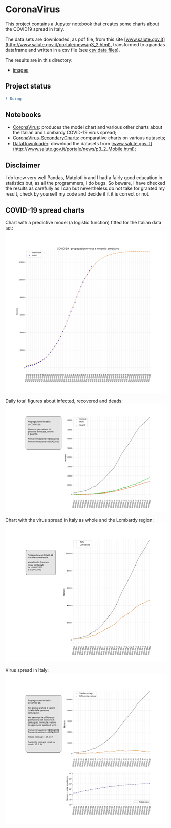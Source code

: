 # CoronaVirus
This project contains a Jupyter notebook that creates some charts about the COVID19 spread in Italy.

The data sets are downloaded, as pdf file, from this site [www.salute.gov.it](http://www.salute.gov.it/portale/news/p3_2.html), transformed to a pandas dataframe and written in a csv file (see [csv data files](./data)).

The results are in this directory:
  - [images](./images)

## Project status
```diff
! Doing
```
## Notebooks

- [CoronaVirus](notebook/CoronaVirus.ipynb): produces the model chart and various other charts about the Italian and Lombardy COVID-19 virus spread;
- [CoronaVirus-SecondaryCharts](notebook/CoronaVirus-SecondaryCharts.ipynb): comparative charts on various datasets;
- [DataDownloader](notebook/DataDownloader.ipynb): download the datasets from [www.salute.gov.it](http://www.salute.gov.it/portale/news/p3_2_Mobile.html);  

## Disclaimer
I do know very well Pandas, Matplotlib and I had a fairly good education in statistics but, as all the programmers, I do bugs.
So beware, I have checked the results as carefully as I can but nevertheless do not take for granted my result, check by yourself my 
code and decide if it it is correct or not.

## COVID-19 spread charts
Chart with a predictive model (a logistic function) fitted for the Italian data set:
![Italy chart with comparative logistic model](./images/covid19_IT_with_logistic_model_chart.png?)

Daily total figures about infected, recovered and deads:
![Italy chart](./images/covid19_daily_infected_chart.png?)

Chart with the virus spread in Italy as whole and the Lombardy region:
![Italy and Lombardy composite chart](./images/covid19_composed_chart.png?)

Virus spread in Italy:
![Italy chart](./images/covid19_chart.png?)

